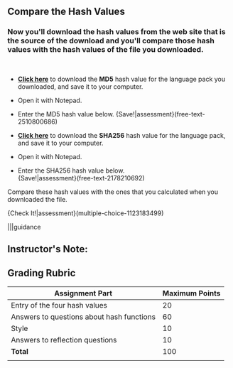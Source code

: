 ## Compare the Hash Values

### Now you'll download the hash values from the web site that is the source of the download and you'll compare those hash values with the hash values of the file you downloaded.
<br>

 - **[Click here](https://archive.apache.org/dist/openoffice/4.1.3/binaries/en-US/Apache_OpenOffice_4.1.3_Win_x86_langpack_en-US.exe.md5)** to download the **MD5** hash value for the language pack you downloaded, and save it to your computer.
- Open it with Notepad.
- Enter the MD5 hash value below.
{Save!|assessment}(free-text-2510800686)


 - **[Click here](https://archive.apache.org/dist/openoffice/4.1.3/binaries/en-US/Apache_OpenOffice_4.1.3_Win_x86_langpack_en-US.exe.sha256)** to download the **SHA256** hash value for the language pack, and save it to your computer.
- Open it with Notepad.
- Enter the SHA256 hash value below.	
{Save!|assessment}(free-text-2178210692)


Compare these hash values with the ones that you calculated when you downloaded the file.

{Check It!|assessment}(multiple-choice-1123183499)

|||guidance
## Instructor's Note:
## Grading Rubric
Assignment Part | Maximum Points
------------ | -------------
Entry of the four hash values| 20
Answers to questions about hash functions |60
Style | 10
Answers to reflection questions | 10
**Total** | 100
|||